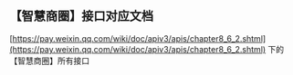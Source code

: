 ﻿## 【智慧商圈】接口对应文档
[https://pay.weixin.qq.com/wiki/doc/apiv3/apis/chapter8_6_2.shtml](https://pay.weixin.qq.com/wiki/doc/apiv3/apis/chapter8_6_2.shtml) 下的【智慧商圈】所有接口
